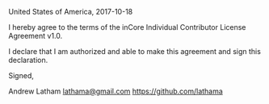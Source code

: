 United States of America, 2017-10-18

I hereby agree to the terms of the inCore Individual Contributor License Agreement v1.0.

I declare that I am authorized and able to make this agreement and sign this declaration.

Signed,

Andrew Latham lathama@gmail.com https://github.com/lathama

